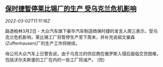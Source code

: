 <!--1646220662000-->
[保时捷暂停莱比锡厂的生产 受乌克兰危机影响](https://cn.reuters.com/article/vw-porsche-leipzig-production-0302-idCNKBS2KZ163)
------

<div><i>2022-03-02T11:11:16Z</i></div><p>路透柏林3月2日 - 大众汽车旗下豪华汽车制造商保时捷的发言人周三表示，受乌克兰危机影响，莱比锡工厂将暂停生产至下周末，并补充说祖文豪森(Zuffenhausen)厂的生产工作将继续。</p><p>母公司大众汽车上日警告说，由于乌克兰的供应商在俄罗斯入侵后面临交货困难，包括沃尔夫斯堡的工厂在内的一些工厂将减产。 (完)</p>
